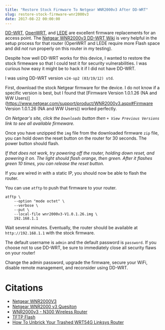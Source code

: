 ```yaml
---
title: "Restore Stock Firmware To Netgear WNR2000v3 After DD-WRT"
slug: restore-stock-firmware-wnr2000v3
date: 2017-08-22 00:00:00
---
```


[DD-WRT](https://www.dd-wrt.com/site/), [OpenWRT](https://openwrt.org/), and [LEDE](https://lede-project.org/) are excellent firmware replacements for an access point. The [Netgear WNR2000v3 DD-WRT Wiki](https://www.dd-wrt.com/wiki/index.php/Netgear_WNR2000V3) is very helpful in the setup process for that router (OpenWRT and LEDE require more Flash space and did _not_ run properly on this router in my testing).

Despite how well DD-WRT works for this device, I wanted to restore the stock firmeware so that I could test it for security vulnerabilities. I was curious how easy it might be to hack it if I did not have DD-WRT.

I was using DD-WRT version `v24-sp2 (03/19/12) std`.

First, download the stock Netgear firmware for the device. I do not know if a specific version is best, but I found that [Firmware Version 1.0.1.26 (NA and WW Users)](https://www.netgear.com/support/product/WNR2000v3.aspx#Firmware Version 1.0.1.26 (NA and WW Users)) worked perfectly.

_On Netgear's site, click the `Downloads` button then `+ View Previous Versions` link to see all available firmeware._

Once you have unzipped the `img` file from the downloaded firmware `zip` file, you can hold down the reset button on the router for 30 seconds. The power button should flash.

_If that does not work, try powering off the router, holding down reset, and powering it on. The light should flash orange, then green. After it flashes green 10 times, you can release the reset button._

If you are wired in with a static IP, you should now be able to flash the router.

You can use `atftp` to push that firmware to your router.

```
atftp \
	--option "mode octet" \
	--verbose \
	--put \
	--local-file wnr2000v3-V1.0.1.26.img \
	192.168.1.1
```

Wait several minutes. Eventually, the router should be available at `http://192.168.1.1` with the stock firmware.

The default username is `admin` and the default password is `password`. If you choose not to use DD-WRT, be sure to immediately close all security flaws on your router!

Change the admin password, upgrade the firmware, secure your WiFi, disable remote management, and reconsider using DD-WRT.

# Citations

* [Netgear WNR2000V3](https://www.dd-wrt.com/wiki/index.php/Netgear_WNR2000V3)
* [Netgear WNR2000 v3 Quesiton](https://www.dd-wrt.com/phpBB2/viewtopic.php?t=172030)
* [WNR2000v3 - N300 Wireless Router](https://www.netgear.com/support/product/WNR2000v3.aspx)
* [TFTP Flash](https://www.dd-wrt.com/wiki/index.php/Tftp_flash)
* [How To Unbrick Your Trashed WRT54G Linksys Router](http://www.makeuseof.com/tag/unbrick-trashed-linksys-router/)
